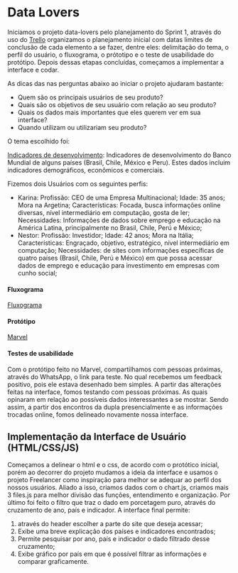 # Data Lovers

Iniciamos o projeto data-lovers pelo planejamento do Sprint 1, através do uso do [Trello](https://trello.com/invite/b/Tdum0bgj/bddbb37c49114b3d5656c6d1e916a41a/data-lovers) organizamos o planejamento inicial com datas limites de conclusão de cada elemento a se fazer, dentre eles: delimitação do tema, o perfil do usuário, o fluxograma, o prótotipo e o teste de usabilidade do protótipo. Depois dessas etapas concluídas, começamos a implementar a interface e codar.

As dicas das nas perguntas abaixo ao iniciar o projeto ajudaram bastante:
* Quem são os principais usuários de seu produto?
* Quais são os objetivos de seu usuário com relação ao seu produto?
* Quais os dados mais importantes que eles querem ver em sua interface?
* Quando utilizam ou utilizariam seu produto?

O tema escolhido foi:

[Indicadores de desenvolvimento](src/data/worldbank/worldbank.json):
Indicadores de desenvolvimento do Banco Mundial de alguns países (Brasil, Chile, México e Peru). Estes dados incluim indicadores demográficos, econômicos e comerciais.

Fizemos dois Usuários com os seguintes perfis:
* Karina:
Profissão: CEO de uma Empresa Multinacional;
Idade: 35 anos;
Mora na Argetina;
Características: Focada, busca informações online diversas, nível intermediário em computação, gosta de ler;
Necessidades: Informações de dados sobre emprego e educação na América Latina, principalmente no Brasil, Chile, Perú e México;
* Nestor:
Profissão: Investidor;
Idade: 42 anos;
Mora na Itália;
Características: Engraçado, objetivo, estratégico, nível intermediário em computação; 
Necessidades: de sites com informações específicas de quatro países (Brasil, Chile, Perú e México) em que possa acessar dados de emprego e educação para investimento em empresas com cunho social;

#### Fluxograma

[Fluxograma](/Fluxograma%20Data-Lovers.pdf)

#### Protótipo

[Marvel](http://marvelapp.com/5b6gfd8)

#### Testes de usabilidade

Com o protótipo feito no Marvel, compartilhamos com pessoas próximas, através do WhatsApp, o link para teste. No qual recebemos um feedback positivo, pois ele estava desenhado bem simples. A partir das alterações feitas na interface, fomos testando com pessoas próximas. As quais opinaram em relação ao possíveis dados interessantes a se mostrar. Sendo assim, a partir dos encontros da dupla presencialmente e as informações trocadas online, fomos delineado novamente nossa interface.

## Implementação da Interface de Usuário (HTML/CSS/JS)
Começamos a delinear o html e o css, de acordo com o protótico inicial, porém ao decorrer do projeto mudamos a ideia da interface e usamos o projeto Freelancer como inspiração para melhor se adequar ao perfil dos nossos usuários. Aliado a isso, criamos dados com o chart.js, criamos mais 3 files.js para melhor divisão das funções, entendimento e organização. Por último foi feito o filtro que traz o dado em porcetagem puro, através do cruzamento de ano, país e indicador. 
A interface final permite:
1. através do header escolher a parte do site que deseja acessar;
2. Exibe uma breve explicação dos países e indicadores encontrados;
3. Permite pesquisar por ano, país e indicador o dado filtrado desse cruzamento;
4. Exibe gráfico por país em que é possível filtrar as informações e comparar graficamente.